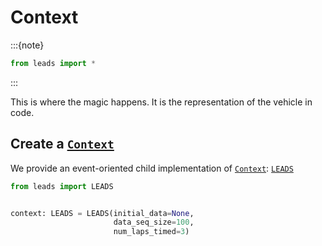 # Context

:::{note}
```python
from leads import *
```
:::

This is where the magic happens. It is the representation of the vehicle in code.

## Create a [`Context`](#leads.Context)

We provide an event-oriented child implementation of [`Context`](#leads.Context): [`LEADS`](#leads.LEADS)

```python
from leads import LEADS


context: LEADS = LEADS(initial_data=None,
                       data_seq_size=100,
                       num_laps_timed=3)
```